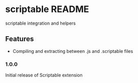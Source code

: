 # scriptable README

scriptable integration and helpers

## Features

- Compiling and extracting between .js and .scriptable files

### 1.0.0

Initial release of Scriptable extension
